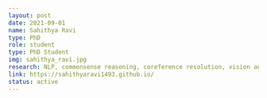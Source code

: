 ```yaml
---
layout: post
date: 2021-09-01
name: Sahithya Ravi
type: PhD
role: student
type: PhD Student
img: sahithya_ravi.jpg
research: NLP, commonsense reasoning, coreference resolution, vision and language
link: https://sahithyaravi1493.github.io/
status: active
---
```


